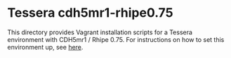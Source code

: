 # Tessera cdh5mr1-rhipe0.75

This directory provides Vagrant installation scripts for a Tessera environment with CDH5mr1 / Rhipe 0.75.  For instructions on how to set this environment up, see [here](https://github.com/tesseradata/install-vagrant).
